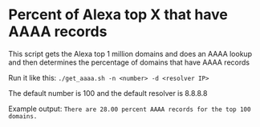 # Percent of Alexa top X that have AAAA records
This script gets the Alexa top 1 million domains and does an AAAA lookup and then determines the percentage of domains that have AAAA records

Run it like this:
`./get_aaaa.sh -n <number> -d <resolver IP>`

The default number is 100 and the default resolver is 8.8.8.8

Example output:
`There are 28.00 percent AAAA records for the top 100 domains.`
